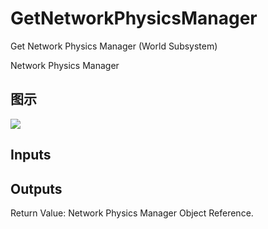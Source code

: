 # GetNetworkPhysicsManager

Get Network Physics Manager (World Subsystem)

Network Physics Manager

## 图示

![]($-20221218-21381962.png)

## Inputs

## Outputs

Return Value: Network Physics Manager Object Reference.

